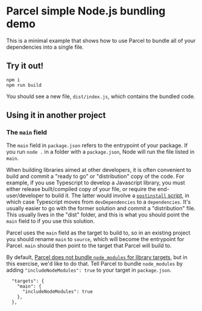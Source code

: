 # Parcel simple Node.js bundling demo

This is a minimal example that shows how to use Parcel to bundle all of your dependencies into a single file.

## Try it out!

```
npm i
npm run build
```

You should see a new file, `dist/index.js`, which contains the bundled code. 

## Using it in another project

### The `main` field
The `main` field in `package.json` refers to the entrypoint of your package. If you run `node .` in a folder with a `package.json`, Node will run the file listed in `main`. 

When building libraries aimed at other developers, it is often convenient to build and commit a "ready to go" or "distribution" copy of the code. For example, if you use Typescript to develop a Javascript library, you must either release built/compiled copy of your file, or require the end-user/developer to build it. The latter would involve a [`postinstall` script](https://docs.npmjs.com/cli/v6/using-npm/scripts#npm-install), in which case Typescript moves from  `devDependencies` to a `dependencies`. It's usually easier to go with the former solution and commit a "distribution" file. This usually lives in the "dist" folder, and this is what you should point the `main` field to if you use this solution. 

Parcel uses the `main` field as the target to build to, so in an existing project you should rename `main` to `source`, which will become the entrypoint for Parcel. `main` should then point to the target that Parcel will build to. 

By default, [Parcel does not bundle `node_modules` for library targets](https://parceljs.org/features/targets/#library-targets), but in this exercise, we'd like to do that. Tell Parcel to bundle `node_modules` by adding `"includeNodeModules": true` to your target in `package.json`. 

```
  "targets": {
    "main": {
      "includeNodeModules": true
    },
  },
```